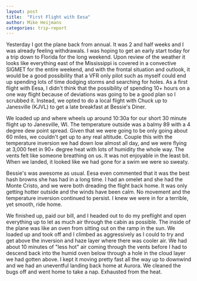 ```yaml
---
layout: post
title:  "First Flight with Eesa"
author: Mike Heijmans
categories: trip-report
---
```


Yesterday I got the plane back from annual. It was 2 and half weeks and I was already feeling withdrawals. I was hoping to get an early start today for a trip down to Florida for the long weekend. Upon review of the weather it looks like everything east of the Mississippi is covered in a convective SIGMET for the entire weekend, and with the frontal situation and outlook, it would be a good possibility that a VFR only pilot such as myself could end up spending lots of time dodging storms and searching for holes. As a first flight with Eesa, I didn't think that the possibility of spending 10+ hours on a one way flight because of deviations was going to be a good plan so I scrubbed it. Instead, we opted to do a local flight with Chuck up to Janesville (KJVL) to get a late breakfast at Bessie's Diner.

We loaded up and where wheels up around 10:30a for our short 30 minute flight up to Janesville, WI. The temperature outside was a balmy 89 with a 4 degree dew point spread. Given that we were going to be only going about 60 miles, we couldn't get up to any real altitude. Couple this with the temperature inversion we had down low almost all day, and we were flying at 3,000 feet in 90+ degree heat with lots of humidity the whole way. The vents felt like someone breathing on us. It was not enjoyable in the least bit. When we landed, it looked like we had gone for a swim we were so sweaty.

Bessie's was awesome as usual. Eesa even commented that it was the best hash browns she has had in a long time. I had an omelet and she had the Monte Cristo, and we were both dreading the flight back home. It was only getting hotter outside and the winds have been calm. No movement and the temperature inversion continued to persist. I knew we were in for a terrible, yet smooth, ride home. 

We finished up, paid our bill, and I headed out to do my preflight and open everything up to let as much air through the cabin as possible. The inside of the plane was like an oven from sitting out on the ramp in the sun. We loaded up and took off and I climbed as aggressively as I could to try and get above the inversion and haze layer where there was cooler air. We had about 10 minutes of "less hot" air coming through the vents before I had to descend back into the humid oven below through a hole in the cloud layer we had gotten above. I kept it moving pretty fast all the way up to downwind and we had an uneventful landing back home at Aurora. We cleaned the bugs off and went home to take a nap. Exhausted from the heat.
